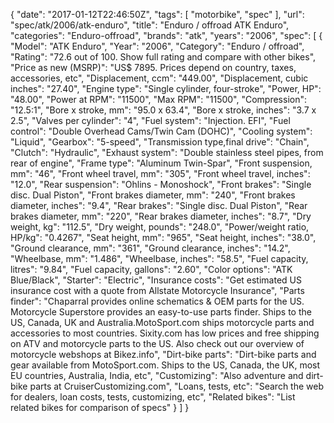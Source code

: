 {
    "date": "2017-01-12T22:46:50Z",
    "tags": [
        "motorbike",
        "spec"
    ],
    "url": "spec\/atk\/2006\/atk-enduro",
    "title": "Enduro \/ offroad ATK Enduro",
    "categories": "Enduro-offroad",
    "brands": "atk",
    "years": "2006",
    "spec": [
        {
            "Model": "ATK Enduro",
            "Year": "2006",
            "Category": "Enduro \/ offroad",
            "Rating": "72.6 out of 100. Show full rating and compare with other bikes",
            "Price as new (MSRP)": "US$ 7895.   Prices depend on country, taxes, accessories, etc",
            "Displacement, ccm": "449.00",
            "Displacement, cubic inches": "27.40",
            "Engine type": "Single cylinder, four-stroke",
            "Power, HP": "48.00",
            "Power at RPM": "11500",
            "Max RPM": "11500",
            "Compression": "12.5:1",
            "Bore x stroke, mm": "95.0 x 63.4",
            "Bore x stroke, inches": "3.7 x 2.5",
            "Valves per cylinder": "4",
            "Fuel system": "Injection. EFI",
            "Fuel control": "Double Overhead Cams\/Twin Cam (DOHC)",
            "Cooling system": "Liquid",
            "Gearbox": "5-speed",
            "Transmission type,final drive": "Chain",
            "Clutch": "Hydraulic",
            "Exhaust system": "Double stainless steel pipes, from rear of engine",
            "Frame type": "Aluminum Twin-Spar",
            "Front suspension, mm": "46",
            "Front wheel travel, mm": "305",
            "Front wheel travel, inches": "12.0",
            "Rear suspension": "Ohlins - Monoshock",
            "Front brakes": "Single disc. Dual Piston",
            "Front brakes diameter, mm": "240",
            "Front brakes diameter, inches": "9.4",
            "Rear brakes": "Single disc. Dual Piston",
            "Rear brakes diameter, mm": "220",
            "Rear brakes diameter, inches": "8.7",
            "Dry weight, kg": "112.5",
            "Dry weight, pounds": "248.0",
            "Power\/weight ratio, HP\/kg": "0.4267",
            "Seat height, mm": "965",
            "Seat height, inches": "38.0",
            "Ground clearance, mm": "361",
            "Ground clearance, inches": "14.2",
            "Wheelbase, mm": "1.486",
            "Wheelbase, inches": "58.5",
            "Fuel capacity, litres": "9.84",
            "Fuel capacity, gallons": "2.60",
            "Color options": "ATK Blue\/Black",
            "Starter": "Electric",
            "Insurance costs": "Get estimated US insurance cost with a quote from Allstate Motorcycle Insurance",
            "Parts finder": "Chaparral provides online schematics & OEM parts for the US.   Motorcycle Superstore provides an easy-to-use parts finder. Ships to the US, Canada, UK and Australia.MotoSport.com ships motorcycle parts and accessories to most countries.    Sixity.com has low prices and free shipping on ATV and motorcycle parts to the US. Also check out our overview of motorcycle webshops at Bikez.info",
            "Dirt-bike parts": "Dirt-bike parts and gear available from MotoSport.com. Ships to the US, Canada, the UK, most EU countries, Australia, India, etc",
            "Customizing": "Also adventure and dirt-bike parts at CruiserCustomizing.com",
            "Loans, tests, etc": "Search the web for dealers, loan costs, tests, customizing, etc",
            "Related bikes": "List related bikes for comparison of specs"
        }
    ]
}